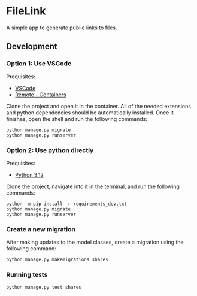 # FileLink

A simple app to generate public links to files.

## Development

### Option 1: Use VSCode

Prequisites:
- [VSCode](https://code.visualstudio.com/)
- [Remote - Containers](https://marketplace.visualstudio.com/items?itemName=ms-vscode-remote.remote-containers)

Clone the project and open it in the container. All of the needed extensions and python dependencies should be
automatically installed. Once it finishes, open the shell and run the following commands:

```
python manage.py migrate
python manage.py runserver
```

### Option 2: Use python directly

Prequisites:
- [Python 3.12](https://www.python.org/downloads/release/python-3124/)

Clone the project, navigate into it in the terminal, and run the following commands:

```
python -m pip install -r requirements_dev.txt
python manage.py migrate
python manage.py runserver
```

### Create a new migration

After making updates to the model classes, create a migration using the following command:

```
python manage.py makemigrations shares
```

### Running tests

```
python manage.py test shares
```
